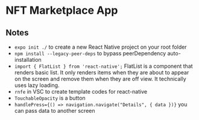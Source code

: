 # NFT Marketplace App

## Notes
- `expo init ./` to create a new React Native project on your root folder
- `npm install --legacy-peer-deps` to bypass peerDependency auto-installation
- `import { FlatList } from 'react-native';` FlatList is a component that renders basic list.  It only renders items when they are about to appear on the screen and remove them when they are off view.  It technically uses lazy loading.
- `rnfe` in VSC to create template codes for react-native
-  `TouchableOpacity` is a button
- `handlePress={() => navigation.navigate("Details", { data })}` you can pass data to another screen